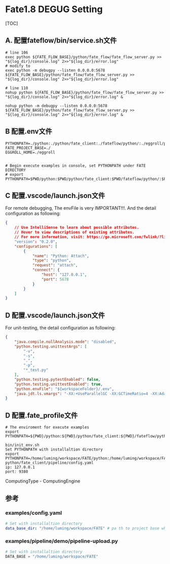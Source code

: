 # Fate1.8 DEGUG Setting

[TOC]

## A. 配置fateflow/bin/service.sh文件

```shell
# line 106
exec python ${FATE_FLOW_BASE}/python/fate_flow/fate_flow_server.py >> "${log_dir}/console.log" 2>>"${log_dir}/error.log"
# modify to
exec python -m debugpy --listen 0.0.0.0:5678 ${FATE_FLOW_BASE}/python/fate_flow/fate_flow_server.py >> "${log_dir}/console.log" 2>>"${log_dir}/error.log"

# line 110
nohup python ${FATE_FLOW_BASE}/python/fate_flow/fate_flow_server.py >> "${log_dir}/console.log" 2>>"${log_dir}/error.log" &

nohup python -m debugpy --listen 0.0.0.0:5678 ${FATE_FLOW_BASE}/python/fate_flow/fate_flow_server.py >> "${log_dir}/console.log" 2>>"${log_dir}/error.log" &
```

## B 配置.env文件

```shell
PYTHONPATH=./python:./python/fate_client:./fateflow/python/:./eggroll/python/
FATE_PROJECT_BASE=./
EGGROLL_HOME=./eggroll


# Begin execute examples in console, set PYTHONPATH under FATE DIRECTORY
# export PYTHONPATH=$PWD/python:$PWD/python/fate_client:$PWD/fateflow/python/:$PWD/eggroll/python/
```

## C 配置.vscode/launch.json文件

For remote debugging, The envFile is very IMPORTANT!!!. And the detail configuration as
following:

```JSON
{
    // Use IntelliSense to learn about possible attributes.
    // Hover to view descriptions of existing attributes.
    // For more information, visit: https://go.microsoft.com/fwlink/?linkid=830387
    "version": "0.2.0",
    "configurations": [
        {
            "name": "Python: Attach",
            "type": "python",
            "request": "attach",
            "connect": {
                "host": "127.0.0.1",
                "port": 5678
            }
        }
    ]
}
```

## D 配置.vscode/launch.json文件

For unit-testing, the detail configuration as following:

```JSON
{
    "java.compile.nullAnalysis.mode": "disabled",
    "python.testing.unittestArgs": [
        "-v",
        "-s",
        ".",
        "-p",
        "*_test.py"
    ],
    "python.testing.pytestEnabled": false,
    "python.testing.unittestEnabled": true,
    "python.envFile": "${workspaceFolder}/.env",
    "java.jdt.ls.vmargs": "-XX:+UseParallelGC -XX:GCTimeRatio=4 -XX:AdaptiveSizePolicyWeight=90 -Dsun.zip.disableMemoryMapping=true -Xmx4G -Xms100m -Xlog:disable"
}
```

## D 配置.fate\_profile文件

```SHELL
# The enviroment for execute examples
export PYTHONPATH=${PWD}/python:${PWD}/python/fate_client:${PWD}/fateflow/python/:${PWD}/eggroll/python/

bin/init_env.sh
Set PYTHONPATH with installaltion directory
export PYTHONPATH=/home/luming/workspace/FATE/python:/home/luming/workspace/FATE/fateflow/python
python/fate_client/pipeline/config.yaml
ip: 127.0.0.1
port: 9380
```

ComputingType - ComputingEngine

## 参考

### examples/config.yaml

```YAML
# Set with installaltion directory
data_base_dir: "/home/luming/workspace/FATE" # pa th to project base where data is located
```

### examples/pipeline/demo/pipeline-upload.py

```python
# Set with installaltion directory
DATA_BASE = "/home/luming/workspace/FATE"
```

